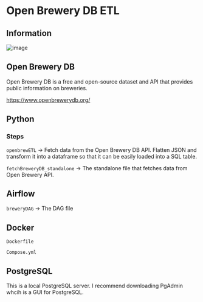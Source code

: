 # Open Brewery DB ETL

## Information

![image](https://github.com/Jesseite/OpenBreweryDB-ETL-Python/blob/main/images/Diagram.png)

## Open Brewery DB
Open Brewery DB is a free and open-source dataset and API that provides public information on breweries.

https://www.openbrewerydb.org/

## Python
### Steps
`openbrewETL` -> Fetch data from the Open Brewery DB API. Flatten JSON and transform it into a dataframe so that it can be easily loaded into a SQL table.

`fetchBreweryDB_standalone` -> The standalone file that fetches data from Open Brewery API.

## Airflow
`breweryDAG` -> The DAG file

## Docker
`Dockerfile`

`Compose.yml`

## PostgreSQL
This is a local PostgreSQL server. I recommend downloading PgAdmin whcih is a GUI for PostgreSQL.

